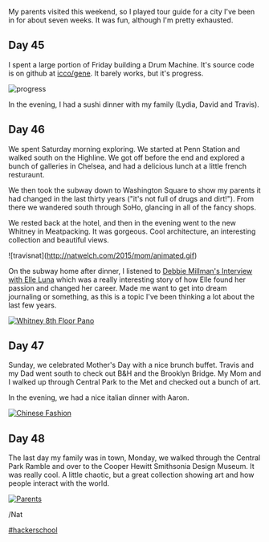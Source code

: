 My parents visited this weekend, so I played tour guide for a city I've been in for about seven weeks. It was fun, although I'm pretty exhausted.

Day 45
------

I spent a large portion of Friday building a Drum Machine. It's source code is on github at [icco/gene](https://github.com/icco/gene). It barely works, but it's progress.

![progress](https://s3.amazonaws.com/f.cl.ly/items/3b3j0A2s3V2Z182K3H0y/Screen%25!S(MISSING)hot%25!-(MISSING)05-12%25!a(MISSING)t%25!.(MISSING)56%25!p(MISSING)ng)

In the evening, I had a sushi dinner with my family (Lydia, David and Travis).

Day 46
------

We spent Saturday morning exploring. We started at Penn Station and walked south on the Highline. We got off before the end and explored a bunch of galleries in Chelsea, and had a delicious lunch at a little french resturaunt.

We then took the subway down to Washington Square to show my parents it had changed in the last thirty years ("it's not full of drugs and dirt!"). From there we wandered south through SoHo, glancing in all of the fancy shops.

We rested back at the hotel, and then in the evening went to the new Whitney in Meatpacking. It was gorgeous. Cool architecture, an interesting collection and beautiful views.

!\[travisnat\](http://natwelch.com/2015/mom/animated.gif)

On the subway home after dinner, I listened to [Debbie Millman's Interview with Elle Luna](http://designobserver.com/feature/elle-luna/38875/) which was a really interesting story of how Elle found her passion and changed her career. Made me want to get into dream journaling or something, as this is a topic I've been thinking a lot about the last few years.

[![Whitney 8th Floor Pano](https://c1.staticflickr.com/9/8872/16866669353_0d218f2fdb_k.jpg)](https://www.flickr.com/photos/icco/16866669353 "Whitney 8th Floor Pano by Nat Welch, on Flickr")

Day 47
------

Sunday, we celebrated Mother's Day with a nice brunch buffet. Travis and my Dad went south to check out B&H and the Brooklyn Bridge. My Mom and I walked up through Central Park to the Met and checked out a bunch of art.

In the evening, we had a nice italian dinner with Aaron.

[![Chinese Fashion](https://c4.staticflickr.com/8/7758/16936222244_9f99528a87_b.jpg)](https://www.flickr.com/photos/icco/16936222244 "Chinese Fashion by Nat Welch, on Flickr")

Day 48
------

The last day my family was in town, Monday, we walked through the Central Park Ramble and over to the Cooper Hewitt Smithsonia Design Museum. It was really cool. A little chaotic, but a great collection showing art and how people interact with the world.

[![Parents](https://c4.staticflickr.com/8/7704/16942543523_1b0b7c3950_b.jpg)](https://www.flickr.com/photos/icco/16942543523 "Parents by Nat Welch, on Flickr")

/Nat

[#hackerschool](/tag/hackerschool)